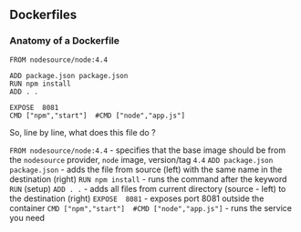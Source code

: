 
## Dockerfiles

### Anatomy of a Dockerfile

```
FROM nodesource/node:4.4

ADD package.json package.json  
RUN npm install  
ADD . .

EXPOSE  8081
CMD ["npm","start"]  #CMD ["node","app.js"]  
```

So, line by line, what does this file do ?

`FROM nodesource/node:4.4` - specifies that the base image should be from the `nodesource` provider, `node` image, version/tag `4.4`
`ADD package.json package.json` - adds the file from source (left) with the same name in the destination (right)
`RUN npm install` - runs the command after the keyword `RUN` (setup)
`ADD . .` - adds all files from current directory (source - left) to the destination (right)
`EXPOSE  8081` - exposes port 8081 outside the container
`CMD ["npm","start"]  #CMD ["node","app.js"]` - runs the service you need

<!-- ### Docker Compose -->


